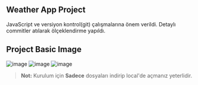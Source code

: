 ## Weather App Project

JavaScript ve versiyon kontrol(git) çalışmalarına önem verildi. Detaylı commitler atılarak ölçeklendirme yapıldı.

## Project Basic Image
![image](https://github.com/dgnyldrm7/Weather_App/assets/94688501/dad9c399-fd54-4291-be81-45d3d8084635)
![image](https://github.com/dgnyldrm7/Weather_App/assets/94688501/f83966ee-5382-4cbe-a75f-1b2a7e1b4da7)
![image](https://github.com/dgnyldrm7/Weather_App/assets/94688501/25298384-0d0b-4bb1-a998-e850c4a215a1)




> **Not:** Kurulum için **Sadece** dosyaları indirip local'de açmanız yeterlidir.
